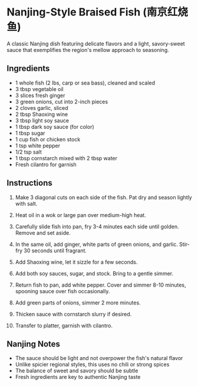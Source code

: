 # Nanjing-Style Braised Fish (南京红烧鱼)

A classic Nanjing dish featuring delicate flavors and a light, savory-sweet sauce that exemplifies the region's mellow approach to seasoning.

## Ingredients

- 1 whole fish (2 lbs, carp or sea bass), cleaned and scaled
- 3 tbsp vegetable oil
- 3 slices fresh ginger
- 3 green onions, cut into 2-inch pieces
- 2 cloves garlic, sliced
- 2 tbsp Shaoxing wine
- 3 tbsp light soy sauce
- 1 tbsp dark soy sauce (for color)
- 1 tbsp sugar
- 1 cup fish or chicken stock
- 1 tsp white pepper
- 1/2 tsp salt
- 1 tbsp cornstarch mixed with 2 tbsp water
- Fresh cilantro for garnish

## Instructions

1. Make 3 diagonal cuts on each side of the fish. Pat dry and season lightly with salt.

2. Heat oil in a wok or large pan over medium-high heat.

3. Carefully slide fish into pan, fry 3-4 minutes each side until golden. Remove and set aside.

4. In the same oil, add ginger, white parts of green onions, and garlic. Stir-fry 30 seconds until fragrant.

5. Add Shaoxing wine, let it sizzle for a few seconds.

6. Add both soy sauces, sugar, and stock. Bring to a gentle simmer.

7. Return fish to pan, add white pepper. Cover and simmer 8-10 minutes, spooning sauce over fish occasionally.

8. Add green parts of onions, simmer 2 more minutes.

9. Thicken sauce with cornstarch slurry if desired.

10. Transfer to platter, garnish with cilantro.

## Nanjing Notes

- The sauce should be light and not overpower the fish's natural flavor
- Unlike spicier regional styles, this uses no chili or strong spices
- The balance of sweet and savory should be subtle
- Fresh ingredients are key to authentic Nanjing taste